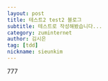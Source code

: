 ```yaml
---
layout: post
title: 테스트2 test2 블로그
subtitle: 테스트로 작성해봤습니다...
category: zuminternet
author: 김시은
tag: [tdd]
nickname: sieunkim
---
```


777
